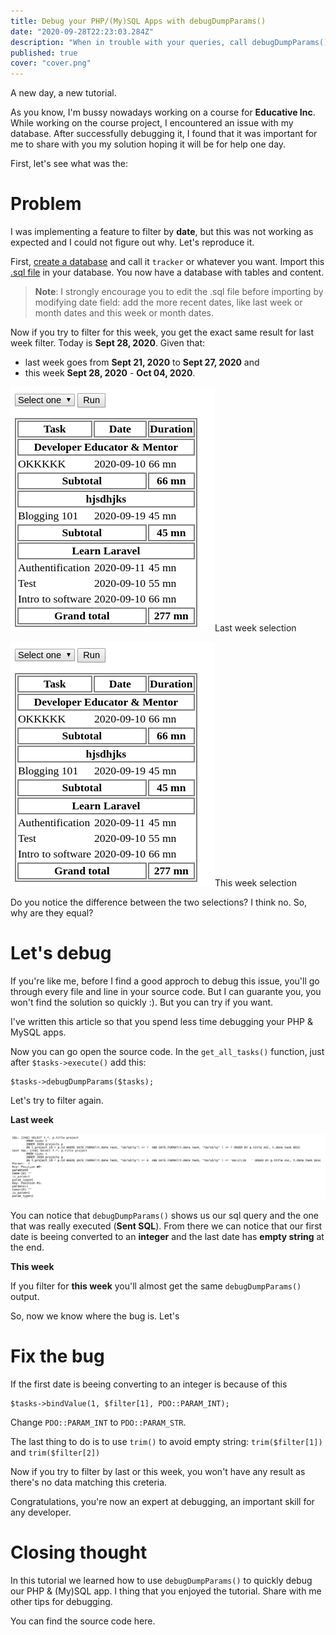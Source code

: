 ```yaml
---
title: Debug your PHP/(My)SQL Apps with debugDumpParams()
date: "2020-09-28T22:23:03.284Z"
description: "When in trouble with your queries, call debugDumpParams() for the rescue"
published: true
cover: "cover.png"
---
```


A new day, a new tutorial.

As you know, I'm bussy nowadays working on a course for **Educative Inc**. While working on the course project, I encountered an issue with my database. After successfully debugging it, I found that it was important for me to share with you my solution hoping it will be for help one day.

First, let's see what was the:

# Problem

I was implementing a feature to filter by **date**, but this was not working as expected and I could not figure out why. Let's reproduce it.

First, [create a database](pdo-php) and call it `tracker` or whatever you want. Import this [.sql file]() in your database. You now have a database with tables and content.

> **Note**: I strongly encourage you to edit the .sql file before importing by modifying date field: add the more recent dates, like last week or month dates and this week or month dates.

Now if you try to filter for this week, you get the exact same result for last week filter. Today is **Sept 28, 2020**. Given that:

- last week goes from **Sept 21, 2020** to **Sept 27, 2020** and
- this week **Sept 28, 2020** - **Oct 04, 2020**.

![Last week](last-week.png)Last week selection

![This week](last-week.png)This week selection

Do you notice the difference between the two selections? I think no. So, why are they equal?

# Let's debug

If you're like me, before I find a good approch to debug this issue, you'll go through every file and line in your source code. But I can guarante you, you won't find the solution so quickly :). But you can try if you want.

I've written this article so that you spend less time debugging your PHP & MySQL apps.

Now you can go open the source code. In the `get_all_tasks()` function, just after `$tasks->execute()` add this:

```
$tasks->debugDumpParams($tasks);
```

Let's try to filter again.

**Last week**

![](last-wk-afeter-debug.png)

You can notice that `debugDumpParams()` shows us our sql query and the one that was really executed (**Sent SQL**). From there we can notice that our first date is beeing converted to an **integer** and the last date has **empty string** at the end.

**This week**

If you filter for **this week** you'll almost get the same `debugDumpParams()` output.

So, now we know where the bug is. Let's

# Fix the bug

If the first date is beeing converting to an integer is because of this

```
$tasks->bindValue(1, $filter[1], PDO::PARAM_INT);
```

Change `PDO::PARAM_INT` to `PDO::PARAM_STR`.

The last thing to do is to use `trim()` to avoid empty string: `trim($filter[1])` and `trim($filter[2])`

Now if you try to filter by last or this week, you won't have any result as there's no data matching this creteria.

Congratulations, you're now an expert at debugging, an important skill for any developer.

# Closing thought

In this tutorial we learned how to use `debugDumpParams()` to quickly debug our PHP & (My)SQL app. I thing that you enjoyed the tutorial. Share with me other tips for debugging.

You can find the source code here.
